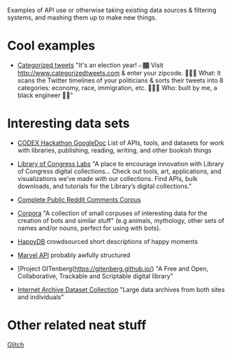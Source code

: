 Examples of API use or otherwise taking existing data sources & filtering systems, and mashing them up to make new things.

# Cool examples

- [Categorized tweets](http://www.categorizedtweets.com/)
"It's an election year! 👉🏾 Visit http://www.categorizedtweets.com  & enter your zipcode. 🤷🏾‍♀️ What: It scans the Twitter timelines of your politicians & sorts their tweets into 8 categories: economy, race, immigration, etc. 👩🏾‍💻 Who: built by me, a black engineer ✊🏾"

# Interesting data sets

- [CODEX Hackathon GoogleDoc](https://docs.google.com/document/d/1F-v1ad_KQ1s7k9Rae_OyFee0zSway7TVscnc03Dffwo/edit?usp=sharing)
List of APIs, tools, and datasets for work with libraries, publishing, reading, writing, and other bookish things

- [Library of Congress Labs](https://labs.loc.gov/)
"A place to encourage innovation with Library of Congress digital collections... Check out tools, art, applications, and visualizations we’ve made with our collections. Find APIs, bulk downloads, and tutorials for the Library’s digital collections."

- [Complete Public Reddit Comments Corpus](https://archive.org/details/2015_reddit_comments_corpus)

- [Corpora](https://github.com/dariusk/corpora)
"A collection of small corpuses of interesting data for the creation of bots and similar stuff" (e.g animals, mythology, other sets of names and/or nouns, perfect for using with bots).

- [HappyDB](https://github.com/rit-public/HappyDB) crowdsourced short descriptions of happy moments

- [Marvel API](https://developer.marvel.com/) probably awfully structured

- [Project GITenberg(https://gitenberg.github.io/)
"A Free and Open, Collaborative, Trackable and Scriptable digital library"

- [Internet Archive Dataset Collection](https://archive.org/details/datasets)
"Large data archives from both sites and individuals"

# Other related neat stuff
[Glitch](http://glitch.com)
